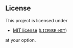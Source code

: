 ## License

This project is licensed under

- [MIT license](https://opensource.org/licenses/MIT) ([`LICENSE-MIT`](LICENSE-MIT))

at your option.
